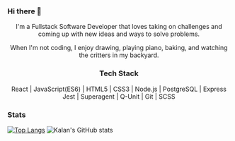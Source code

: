 ### Hi there 👋

<!--
**prudhomk/prudhomk** is a ✨ _special_ ✨ repository because its `README.md` (this file) appears on your GitHub profile.

Here are some ideas to get you started:

- 🔭 I’m currently working on ...
- 🌱 I’m currently learning ... 
- 👯 I’m looking to collaborate on ...
- 🤔 I’m looking for help with ...
- 💬 Ask me about ...
- 📫 How to reach me: ...
- 😄 Pronouns: ...
- ⚡ Fun fact: ...
-->
<div align="center">
    <p>I'm a Fullstack Software Developer that loves taking on challenges and coming up with new ideas and ways to solve problems.</p>  
    <p> When I'm not coding, I enjoy drawing, playing piano, baking, and watching the critters in my backyard.</p>
</div>
<div align="center">
  <h3> Tech Stack </h3>
  <div align="center">
    React | JavaScript(ES6) | HTML5 | CSS3 | Node.js | PostgreSQL | Express 
  </div>
   <div align="center">
    Jest | Superagent | Q-Unit | Git | SCSS 
  </div>
    
</div>

### Stats
[![Top Langs](https://github-readme-stats.vercel.app/api/top-langs/?username=prudhomk&layout=compact)](https://github.com/prudhomk/github-readme-stats)
![Kalan's GitHub stats](https://github-readme-stats.vercel.app/api?username=prudhomk&show_icons=true&theme=merko)
